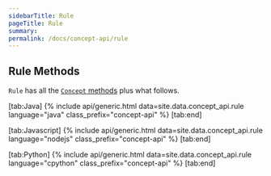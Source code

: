```yaml
---
sidebarTitle: Rule
pageTitle: Rule
summary:
permalink: /docs/concept-api/rule
---
```


## Rule Methods
`Rule` has all the [`Concept` methods](/docs/concept-api/concept) plus what follows.

<div class="tabs light" data-no-parse>

[tab:Java]
{% include api/generic.html data=site.data.concept_api.rule language="java" class_prefix="concept-api" %}
[tab:end]

[tab:Javascript]
{% include api/generic.html data=site.data.concept_api.rule language="nodejs" class_prefix="concept-api" %}
[tab:end]

[tab:Python]
{% include api/generic.html data=site.data.concept_api.rule language="cpython" class_prefix="concept-api" %}
[tab:end]

</div>